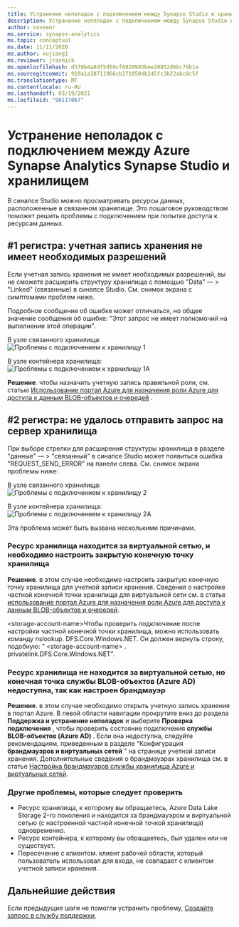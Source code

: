 ```yaml
---
title: Устранение неполадок с подключением между Synapse Studio и хранилищем
description: Устранение неполадок с подключением между Synapse Studio и хранилищем
author: saveenr
ms.service: synapse-analytics
ms.topic: conceptual
ms.date: 11/11/2020
ms.author: xujiang1
ms.reviewer: jrasnick
ms.openlocfilehash: d570b4a8df5d59cf8828985bee20852d6bc79b1e
ms.sourcegitcommit: 910a1a38711966cb171050db245fc3b22abc8c5f
ms.translationtype: MT
ms.contentlocale: ru-RU
ms.lasthandoff: 03/19/2021
ms.locfileid: "98117067"
---
```

# <a name="troubleshoot-connectivity-between-azure-synapse-analytics-synapse-studio-and-storage"></a>Устранение неполадок с подключением между Azure Synapse Analytics Synapse Studio и хранилищем

В синапсе Studio можно просматривать ресурсы данных, расположенные в связанном хранилище. Это пошаговое руководством поможет решить проблемы с подключением при попытке доступа к ресурсам данных. 

## <a name="case-1-storage-account-lacks-proper-permissions"></a>#1 регистра: учетная запись хранения не имеет необходимых разрешений

Если учетная запись хранения не имеет необходимых разрешений, вы не сможете расширить структуру хранилища с помощью "Data" — > "Linked" (связанные) в синапсе Studio. См. снимок экрана с симптомами проблем ниже. 

Подробное сообщение об ошибке может отличаться, но общее значение сообщения об ошибке: "Этот запрос не имеет полномочий на выполнение этой операции".

В узле связанного хранилища:  
![Проблемы с подключением к хранилищу 1](media/troubleshoot-synapse-studio-and-storage-connectivity/storage-connectivity-issue-1.png)

В узле контейнера хранилища:  
![Проблемы с подключением к хранилищу 1A](media/troubleshoot-synapse-studio-and-storage-connectivity/storage-connectivity-issue-1a.png)

**Решение**. чтобы назначить учетную запись правильной роли, см. статью [Использование портал Azure для назначения роли Azure для доступа к данным BLOB-объектов и очередей](../../storage/common/storage-auth-aad-rbac-portal.md) .


## <a name="case-2-failed-to-send-the-request-to-storage-server"></a>#2 регистра: не удалось отправить запрос на сервер хранилища

При выборе стрелки для расширения структуры хранилища в разделе "данные" — > "связанный" в синапсе Studio может появиться ошибка "REQUEST_SEND_ERROR" на панели слева. См. снимок экрана проблемы ниже:

В узле связанного хранилища:  
![Проблемы с подключением к хранилищу 2](media/troubleshoot-synapse-studio-and-storage-connectivity/storage-connectivity-issue-2.png)

В узле контейнера хранилища:  
![Проблемы с подключением к хранилищу 2A](media/troubleshoot-synapse-studio-and-storage-connectivity/storage-connectivity-issue-2a.png)

Эта проблема может быть вызвана несколькими причинами.

### <a name="the-storage-resource-is-behind-a-vnet-and-a-storage-private-endpoint-needs-to-configure"></a>Ресурс хранилища находится за виртуальной сетью, и необходимо настроить закрытую конечную точку хранилища

**Решение**. в этом случае необходимо настроить закрытую конечную точку хранилища для учетной записи хранения. Сведения о настройке частной конечной точки хранилища для виртуальной сети см. в статье [использование портал Azure для назначения роли Azure для доступа к данным BLOB-объектов и очередей](../security/how-to-connect-to-workspace-from-restricted-network.md).

\<storage-account-name\>Чтобы проверить подключение после настройки частной конечной точки хранилища, можно использовать команду nslookup. DFS.Core.Windows.NET. Он должен вернуть строку, подобную: " \<storage-account-name\> . privatelink.DFS.Core.Windows.NET".

### <a name="the-storage-resource-is-not-behind-a-vnet-but-the-blob-service-azure-ad-endpoint-is-not-accessible-due-to-firewall-configured"></a>Ресурс хранилища не находится за виртуальной сетью, но конечная точка службы BLOB-объектов (Azure AD) недоступна, так как настроен брандмауэр

**Решение**. в этом случае необходимо открыть учетную запись хранения в портал Azure. В левой области навигации прокрутите вниз до раздела **Поддержка и устранение неполадок** и выберите **Проверка подключения** , чтобы проверить состояние подключения **службы BLOB-объектов (Azure AD)** . Если она недоступна, следуйте рекомендациям, приведенным в разделе "Конфигурация **брандмауэров и виртуальных сетей** " на странице учетной записи хранения. Дополнительные сведения о брандмауэрах хранилища см. в статье [Настройка брандмауэров службы хранилища Azure и виртуальных сетей](../../storage/common/storage-network-security.md).

### <a name="other-issues-to-check"></a>Другие проблемы, которые следует проверить 

* Ресурс хранилища, к которому вы обращаетесь, Azure Data Lake Storage 2-го поколения и находится за брандмауэром и виртуальной сетью (с настроенной частной конечной точкой хранилища) одновременно.
* Ресурс контейнера, к которому вы обращаетесь, был удален или не существует.
* Пересечение с клиентом. клиент рабочей области, который пользователь использовал для входа, не совпадает с клиентом учетной записи хранения. 


## <a name="next-steps"></a>Дальнейшие действия
Если предыдущие шаги не помогли устранить проблему, [Создайте запрос в службу поддержки](../sql-data-warehouse/sql-data-warehouse-get-started-create-support-ticket.md).